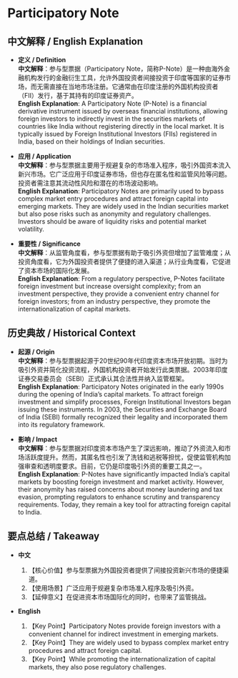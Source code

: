 # Participatory Note

## 中文解释 / English Explanation

* **定义 / Definition**  
  **中文解释**：参与型票据（Participatory Note，简称P-Note）是一种由海外金融机构发行的金融衍生工具，允许外国投资者间接投资于印度等国家的证券市场，而无需直接在当地市场注册。它通常由在印度注册的外国机构投资者（FII）发行，基于其持有的印度证券资产。  
  **English Explanation**: A Participatory Note (P-Note) is a financial derivative instrument issued by overseas financial institutions, allowing foreign investors to indirectly invest in the securities markets of countries like India without registering directly in the local market. It is typically issued by Foreign Institutional Investors (FIIs) registered in India, based on their holdings of Indian securities.

* **应用 / Application**  
  **中文解释**：参与型票据主要用于规避复杂的市场准入程序，吸引外国资本流入新兴市场。它广泛应用于印度证券市场，但也存在匿名性和监管风险等问题。投资者需注意其流动性风险和潜在的市场波动影响。  
  **English Explanation**: Participatory Notes are primarily used to bypass complex market entry procedures and attract foreign capital into emerging markets. They are widely used in the Indian securities market but also pose risks such as anonymity and regulatory challenges. Investors should be aware of liquidity risks and potential market volatility.

* **重要性 / Significance**  
  **中文解释**：从监管角度看，参与型票据有助于吸引外资但增加了监管难度；从投资角度看，它为外国投资者提供了便捷的进入渠道；从行业角度看，它促进了资本市场的国际化发展。  
  **English Explanation**: From a regulatory perspective, P-Notes facilitate foreign investment but increase oversight complexity; from an investment perspective, they provide a convenient entry channel for foreign investors; from an industry perspective, they promote the internationalization of capital markets.

## 历史典故 / Historical Context

* **起源 / Origin**  
  **中文解释**：参与型票据起源于20世纪90年代印度资本市场开放初期。当时为吸引外资并简化投资流程，外国机构投资者开始发行此类票据。2003年印度证券交易委员会（SEBI）正式承认其合法性并纳入监管框架。  
  **English Explanation**: Participatory Notes originated in the early 1990s during the opening of India’s capital markets. To attract foreign investment and simplify processes, Foreign Institutional Investors began issuing these instruments. In 2003, the Securities and Exchange Board of India (SEBI) formally recognized their legality and incorporated them into its regulatory framework.

* **影响 / Impact**  
  **中文解释**：参与型票据对印度资本市场产生了深远影响，推动了外资流入和市场活跃度提升。然而，其匿名性也引发了洗钱和逃税等担忧，促使监管机构加强审查和透明度要求。目前，它仍是印度吸引外资的重要工具之一。  
  **English Explanation**: P-Notes have significantly impacted India’s capital markets by boosting foreign investment and market activity. However, their anonymity has raised concerns about money laundering and tax evasion, prompting regulators to enhance scrutiny and transparency requirements. Today, they remain a key tool for attracting foreign capital to India.

## 要点总结 / Takeaway

* **中文**  
  1. 【核心价值】参与型票据为外国投资者提供了间接投资新兴市场的便捷渠道。
  2. 【使用场景】广泛应用于规避复杂市场准入程序及吸引外资。
  3. 【延伸意义】在促进资本市场国际化的同时，也带来了监管挑战。

* **English**  
  1. 【Key Point】Participatory Notes provide foreign investors with a convenient channel for indirect investment in emerging markets.
  2. 【Key Point】They are widely used to bypass complex market entry procedures and attract foreign capital.
  3. 【Key Point】While promoting the internationalization of capital markets, they also pose regulatory challenges.